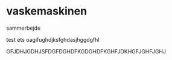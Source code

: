 # vaskemaskinen
sammerbejde

test ets oagifughdjksfghdasjhggdgfhl

GFJDHJGDHJSFDGFDGHDFKGDGHDFKGHFJDKHGFJGHFJGHJ	